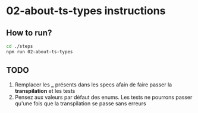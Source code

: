 # 02-about-ts-types instructions

## How to run?

```Bash
cd ./steps
npm run 02-about-ts-types
```

## TODO

1. Remplacer les <b>\_</b> présents dans les specs afain de faire passer la <b>transpilation</b> et les tests
2. Pensez aux valeurs par défaut des enums. Les tests ne pourrons passer qu'une fois que la transpilation se passe sans erreurs
